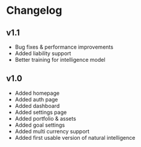 # Changelog

## v1.1

- Bug fixes & performance improvements
- Added liability support
- Better training for intelligence model

## v1.0

- Added homepage
- Added auth page
- Added dashboard
- Added settings page
- Added portfolio & assets
- Added goal settings
- Added multi currency support
- Added first usable version of natural intelligence
